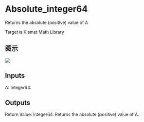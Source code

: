 # Absolute_integer64

Returns the absolute (positive) value of A

Target is Kismet Math Library

## 图示

![]($-20221218-19505950.png)

## Inputs

A: Integer64.  

## Outputs

Return Value: Integer64. Returns the absolute (positive) value of A.

